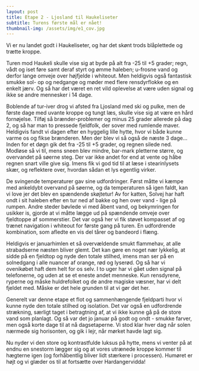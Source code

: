 ```yaml
---
layout: post
title: Etape 2 - Ljosland til Haukeliseter
subtitle: Turens første mål er nået!
thumbnail-img: /assets/img/e1_cov.jpg
---
```


Vi er nu landet godt i Haukeliseter, og har det skønt trods blåplettede og trætte kroppe. 

Turen mod Haukeli skulle vise sig at byde på alt fra -25 til +5 grader; regn, vådt og iset føre samt deraf styrt og ømme haleben; u-frosne vand og derfor lange omveje over højfjelde i whiteout. Men heldigvis også fantastisk smukke sol- op og nedgange og møder med flere rensdyrflokke og en enkelt jærv. Og så har det været en ret vild oplevelse at være uden signal og ikke se andre mennesker i 14 dage.

Boblende af tur-iver drog vi afsted fra Ljosland med ski og pulke, men de første dage med uvante kroppe og tungt læs, skulle vise sig at være en hård fornøjelse. Tilføj så brænder-problemer og minus 25 grader allerede på dag 2, og så har man to pressede fjeldfolk, der sover med rumlende maver. Heldigvis fandt vi dagen efter en hyggelig lille hytte, hvor vi både kunne varme os og fikse brænderen. Men der blev vi så også de næste 3 dage… Inden for et døgn gik det fra -25 til +5 grader, og regnen silede ned. Modløse så vi til, mens sneen blev mindre, bar-mark pletterne større, og overvandet på søerne steg. Der var ikke andet for end at vente og håbe regnen snart ville give sig. Imens fik vi god tid til at læse i stearinlysets skær, og reflektere over, hvordan sådan et lys egentlig virker. 

De svingende temperaturer gav sine udfordringer. Først måtte vi kæmpe med ankeldybt overvand på søerne, og da temperaturen så igen faldt, kan vi love jer det blev en spændende skøjtetur! Av for katten, Solvej har haft ondt i sit haleben efter en tur ned af bakke og hen over vand - lige på rumpen. Andre steder bøvlede vi med åbent vand, og bekymringen for usikker is, gjorde at vi måtte lægge ud på spændende omveje over fjeldtoppe af sommerstier. Det var også her vi fik støvet kompasset af og trænet navigation i whiteout for første gang på turen. En udfordrende kombination, som afledte en vis del tårer og bandeord i flæng. 

Heldigvis er januarhimlen et så overvældende smukt flammehav, at alle strabadserne næsten bliver glemt. Det kan gøre en noget nær lykkelig, at sidde på en fjeldtop og nyde den totale stilhed, imens man ser på en solnedgang i alle nuancer af orange, rød og lyserød. Og så har vi ovenikøbet haft dem helt for os selv. I to uger har vi gået uden signal på telefonerne, og uden at se et eneste andet menneske. Kun rensdyrene, ryperne og måske huldrefolket og de andre magiske væsner, har vi delt fjeldet med. Måske er det hele grunden til at vi gør det her. 

Generelt var denne etape et flot og sammenhængende fjeldparti hvor vi kunne nyde den totale stilhed og isolation. Det var også en udfordrende strækning, særligt taget i betragtning af, at vi ikke kunne gå på de store vand som planlagt. Og så var det jo januar på godt og ondt - smukke farver, men også korte dage til at nå dagsetaperne. Vi stod klar hver dag når solen nærmede sig horisonten, og gik i lejr, når mørket havde lagt sig. 

Nu nyder vi den store og kontrastfulde luksus på hytte, mens vi venter på at endnu en snestorm lægger sig og at vores utrænede kroppe kommer til hægterne igen (og forhåbentlig bliver lidt stærkere i processen). Humøret er højt og vi glæder os til at fortsætte over Hardangervidda!
